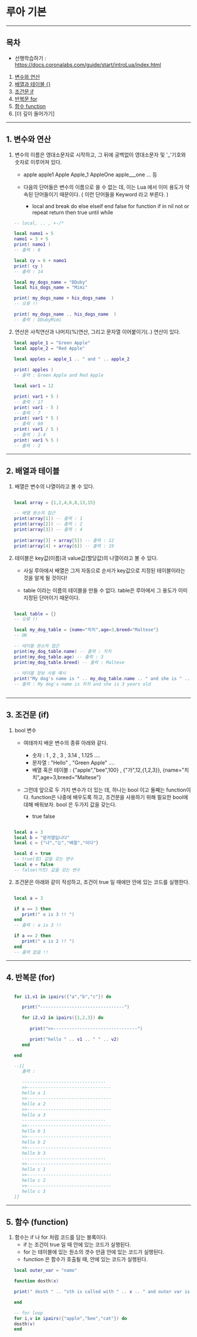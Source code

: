 # 루아 기본 
----------------------

## 목차

* 선행학습하기 : https://docs.coronalabs.com/guide/start/introLua/index.html

1. [변수와 연산](#1-변수와-연산) 
2. [배열과 테이블 {}](#2-배열과-테이블) 
3. [조건문 if](#3-조건문-if)
4. [반복문 for](#4-반복문-for)
5. [함수 function](#5-함수-function)
6. [더 깊이 들어가기]

------------------------------------------------------------------------------


## 1. 변수와 연산 

   1. 변수의 이름은 영대소문자로 시작하고, 그 뒤에 공백없이 영대소문자 및 '_'기호와 숫자로 이루어져 있다.

      * apple  apple1  Apple  Apple_1  AppleOne  apple___one  ... 등 
   
      * 다음의 단어들은 변수의 이름으로 쓸 수 없는 데, 이는 Lua 에서 이미 용도가 약속된 단어들이기 때문이다. ( 이런 단어들을 Keyword 라고 부른다. )
         * local    and    break    do    else    elseif    end    false    for    function    if    in    nil    not    or    repeat    return    then    true    until    while

```lua 
   -- local, .. , +-/* 

   local namo1 = 5
   namo1 = 3 + 5 
   print( namo1 )
   -- 출력 : 8 

   local cy = 6 + namo1 
   print( cy )
   -- 출력 : 14 

   local my_dogs_name = "DDuby"
   local his_dogs_name = "Mimi"

   print( my_dogs_name + his_dogs_name  )
   -- 오류 !! 

   print( my_dogs_name .. his_dogs_name  )
   -- 출력 : DDubyMimi
```

   2. 연산은 사칙연산과 나머지(%)연산, 그리고 문자열 이어붙이기(..) 연산이 있다. 

```lua 
   local apple_1 = "Green Apple"
   local apple_2 = "Red Apple"

   local apples = apple_1 .. " and " .. apple_2
   
   print( apples )
   -- 출력 : Green Apple and Red Apple 

   local var1 = 12

   print( var1 + 5 ) 
   -- 출력 : 17
   print( var1 - 5 ) 
   -- 출력 : 7
   print( var1 * 5 ) 
   -- 출력 : 60
   print( var1 / 5 ) 
   -- 출력 : 2.4
   print( var1 % 5 ) 
   -- 출력 : 2

```

----------------------------------------------------------------
## 2. 배열과 테이블
   
   1. 배열은 변수의 나열이라고 볼 수 있다. 

```lua 

   local array = {1,2,4,6,8,13,15}

   -- 배열 원소의 접근 
   print(array[1]) -- 출력 : 1
   print(array[2]) -- 출력 : 2
   print(array[3]) -- 출력 : 4
   
   print(array[3] + array[5]) -- 출력 : 12
   print(array[4] + array[6]) -- 출력 : 19

```

   2. 테이블은 key값(이름)과 value값(할당값)의 나열이라고 볼 수 있다. 
      
      * 사실 루아에서 배열은 그저 자동으로 순서가 key값으로 지정된 테이블이라는 것을 알게 될 것이다!
      
      * table 이라는 이름의 테이블을 만들 수 없다. table은 루아에서 그 용도가 이미 지정된 단어이기 때문이다. 

```lua 

   local table = {}
   -- 오류 !! 

   local my_dog_table = {name="치치",age=3,breed="Maltese"}
   -- OK

   -- 테이블 원소의 접근 
   print(my_dog_table.name) -- 출력 : 치치
   print(my_dog_table.age) -- 출력 : 3
   print(my_dog_table.breed) -- 출력 : Maltese
   
   -- 테이블 정보 사용 예시 
   print("My dog's name is " .. my_dog_table.name .. " and she is " .. my_dog_table.age .. " years old" ) 
   -- 출력 : My dog's name is 치치 and she is 3 years old 
   
```

-----
## 3. 조건문 (if) 

   1. bool 변수 

      * 여태까지 배운 변수의 종류 아래와 같다. 
         * 숫자 : 1 , 2 , 3 , 3.14 , 1.125 .... 
         * 문자열 : "Hello" , "Green Apple" ....    
         * 배열 혹은 테이블 : {"apple","bee",100} , {"가",12,{1,2,3}}, {name="치치",age=3,breed="Maltese"}

      * 그런데 앞으로 두 가지 변수가 더 있는 데, 하나는 bool 이고 둘째는 function이다. function은 나중에 배우도록 하고, 조건문을 사용하기 위해 필요한 bool에 대해 배워보자. bool 은 두가지 값을 갖는다. 
         * true false 

```lua 

   local a = 3 
   local b = "문자열입니다"
   local c = {"나","는","배열","이다"}

   local d = true 
   -- true(참) 값을 갖는 변수 
   local e = false 
   -- false(거짓) 값을 갖는 변수 

```

   2. 조건문은 아래와 같이 작성하고, 조건이 true 일 때에만 안에 있는 코드를 실행한다. 


```lua 

   local a = 3 

   if a == 3 then 
      print(" a is 3 !! ")
   end
   -- 출력 : a is 3 !! 

   if a == 2 then 
      print(" a is 2 !! ")
   end
   -- 출력 없음 !! 

```

-----
## 4. 반복문 (for)


```lua 

   for i1,v1 in ipairs({"a","b","c"}) do

      print("--------------------------------")

      for i2,v2 in ipairs({1,2,3}) do
      
         print(">>--------------------------------")

         print("hello " .. v1 .. " " .. v2)
      end 

   end

   --[[
      출력 : 

      --------------------------------
      >>--------------------------------
      hello a 1
      >>--------------------------------
      hello a 2
      >>--------------------------------
      hello a 3
      --------------------------------
      >>--------------------------------
      hello b 1
      >>--------------------------------
      hello b 2
      >>--------------------------------
      hello b 3
      --------------------------------
      >>--------------------------------
      hello c 1
      >>--------------------------------
      hello c 2
      >>--------------------------------
      hello c 3
   ]]
```

-----
## 5. 함수 (function)

   1. 함수는 if 나 for 처럼 코드를 담는 블록이다. 
      * if 는 조건이 true 일 때 안에 있는 코드가 실행된다.
      * for 는 테이블에 있는 원소의 갯수 만큼 안에 있는 코드가 실행된다.
      * function 은 함수가 호출될 때, 안에 있는 코드가 실행된다. 

```lua 
   local outer_var = "namo"

   function dosth(x)

   print(" dosth " .. "sth is called with " .. x .. " and outer var is still " .. outer_var)

   end

   -- for loop
   for i,v in ipairs({"apple","bee","cat"}) do 
   dosth(v)
   end
```